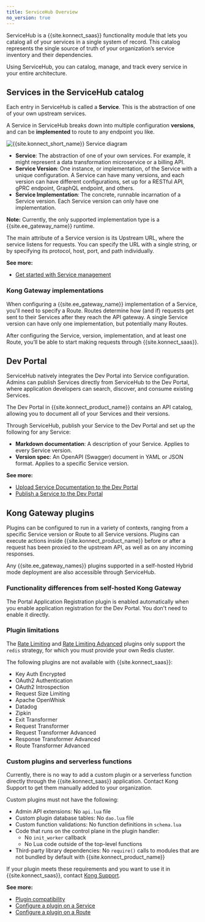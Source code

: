 ```yaml
---
title: ServiceHub Overview
no_version: true
---
```


ServiceHub is a {{site.konnect_saas}} functionality module that
lets you catalog all of your services in a single system of record. This
catalog represents the single source of truth of your organization’s service
inventory and their dependencies.

Using ServiceHub, you can catalog, manage, and track every service in your
entire architecture.

## Services in the ServiceHub catalog

Each entry in ServiceHub is called a **Service**.
This is the abstraction of one of your own upstream services.

A Service in ServiceHub breaks down into multiple
configuration **versions**, and can be **implemented** to route to any
endpoint you like.

![{{site.konnect_short_name}} Service diagram](/assets/images/docs/konnect/konnect-services-diagram.png)

* **Service**: The abstraction of one of
your own services. For example, it might represent a data
transformation microservice or a billing API.
* **Service Version**: One instance, or implementation, of the
Service with a unique configuration. A Service can have many versions,
and each version can have different configurations, set up for a RESTful API,
gPRC endpoint, GraphQL endpoint, and others.
* **Service Implementation**: The concrete, runnable incarnation of a Service
version. Each Service version can only have one implementation.

<div class="alert alert-ee blue">
<b>Note:</b> Currently, the only supported implementation type is a
{{site.ee_gateway_name}} runtime.
</div>

The main attribute of a Service version is its Upstream URL, where the service
listens for requests. You can specify the URL with a single string, or by
specifying its protocol, host, port, and path individually.

**See more:**
* [Get started with Service management](/konnect/servicehub/manage-services)

### Kong Gateway implementations

When configuring a {{site.ee_gateway_name}} implementation of a Service, you'll
need to specify a Route. Routes determine how (and if) requests get sent to
their Services after they reach the API gateway. A single Service version
can have only one implementation, but potentially many Routes.

After configuring the Service, version, implementation, and at least one Route,
you’ll be able to start making requests through {{site.konnect_saas}}.

## Dev Portal

ServiceHub natively integrates the Dev Portal into Service configuration.
Admins can publish Services directly from ServiceHub to the Dev Portal, where
application developers can search, discover, and consume existing Services.

The Dev Portal in {{site.konnect_product_name}} contains an API catalog,
allowing you to document all of your Services and their versions.

Through ServiceHub, publish your Service to the Dev Portal and set up
the following for any Service:
* **Markdown documentation**: A description of your Service. Applies to every
Service version.
* **Version spec**: An OpenAPI (Swagger) document in YAML or JSON format.
Applies to a specific Service version.

**See more:**
* [Upload Service Documentation to the Dev Portal](/konnect/servicehub/dev-portal/service-documentation)
* [Publish a Service to the Dev Portal](/konnect/servicehub/dev-portal/publish)

## Kong Gateway plugins

Plugins can be configured to run in a variety of contexts,
ranging from a specific Service version or Route to all Service versions. Plugins
can execute actions inside {{site.konnect_product_name}} before or after a request
has been proxied to the upstream API, as well as on any incoming responses.

Any {{site.ee_gateway_names}} plugins supported in a self-hosted Hybrid mode
deployment are also accessible through ServiceHub.

### Functionality differences from self-hosted Kong Gateway

The Portal Application Registration plugin is enabled automatically when you
enable application registration for the Dev Portal. You don't need to
enable it directly.

### Plugin limitations

The [Rate Limiting](/hub/kong-inc/rate-limiting) and
[Rate Limiting Advanced](/hub/kong-inc/rate-limiting-advanced)
plugins only support the `redis` strategy, for which you must provide your own
Redis cluster.

The following plugins are not available with {{site.konnect_saas}}:
* Key Auth Encrypted
* OAuth2 Authentication
* OAuth2 Introspection
* Request Size Limiting
* Apache OpenWhisk
* Datadog
* Zipkin
* Exit Transformer
* Request Transformer
* Request Transformer Advanced
* Response Transformer Advanced
* Route Transformer Advanced

### Custom plugins and serverless functions

Currently, there is no way to add a custom plugin or a serverless function
directly through the {{site.konnect_saas}} application. Contact Kong
Support to get them manually added to your organization.

Custom plugins must not have the following:

* Admin API extensions: No `api.lua` file
* Custom plugin database tables: No `dao.lua` file
* Custom function validations: No function definitions in `schema.lua`
* Code that runs on the control plane in the plugin handler:
  * No `init_worker` callback
  * No Lua code outside of the top-level functions
* Third-party library dependencies: No `require()` calls to modules that are
not bundled by default with {{site.konnect_product_name}}

If your plugin meets these requirements and you want to use it in
{{site.konnect_saas}}, contact [Kong Support](https://support.konghq.com/).

**See more:**
* [Plugin compatibility](/konnect-platform/compatibility/plugins)
* [Configure a plugin on a Service](/konnect/servicehub/plugins/enable-service-plugin)
* [Configure a plugin on a Route](/konnect/servicehub/plugins/enable-route-plugin)
